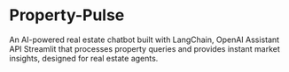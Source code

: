 # Property-Pulse
 An AI-powered real estate chatbot built with LangChain, OpenAI Assistant API Streamlit that processes property queries and provides instant market insights, designed for real estate agents.
